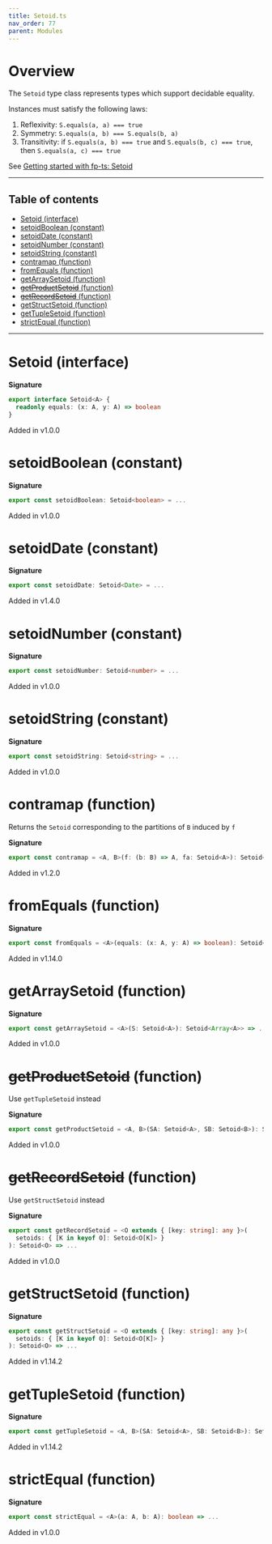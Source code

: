 ```yaml
---
title: Setoid.ts
nav_order: 77
parent: Modules
---
```


# Overview

The `Setoid` type class represents types which support decidable equality.

Instances must satisfy the following laws:

1. Reflexivity: `S.equals(a, a) === true`
2. Symmetry: `S.equals(a, b) === S.equals(b, a)`
3. Transitivity: if `S.equals(a, b) === true` and `S.equals(b, c) === true`, then `S.equals(a, c) === true`

See [Getting started with fp-ts: Setoid](https://dev.to/gcanti/getting-started-with-fp-ts-setoid-39f3)

---

<h2 class="text-delta">Table of contents</h2>

- [Setoid (interface)](#setoid-interface)
- [setoidBoolean (constant)](#setoidboolean-constant)
- [setoidDate (constant)](#setoiddate-constant)
- [setoidNumber (constant)](#setoidnumber-constant)
- [setoidString (constant)](#setoidstring-constant)
- [contramap (function)](#contramap-function)
- [fromEquals (function)](#fromequals-function)
- [getArraySetoid (function)](#getarraysetoid-function)
- [~~getProductSetoid~~ (function)](#getproductsetoid-function)
- [~~getRecordSetoid~~ (function)](#getrecordsetoid-function)
- [getStructSetoid (function)](#getstructsetoid-function)
- [getTupleSetoid (function)](#gettuplesetoid-function)
- [strictEqual (function)](#strictequal-function)

---

# Setoid (interface)

**Signature**

```ts
export interface Setoid<A> {
  readonly equals: (x: A, y: A) => boolean
}
```

Added in v1.0.0

# setoidBoolean (constant)

**Signature**

```ts
export const setoidBoolean: Setoid<boolean> = ...
```

Added in v1.0.0

# setoidDate (constant)

**Signature**

```ts
export const setoidDate: Setoid<Date> = ...
```

Added in v1.4.0

# setoidNumber (constant)

**Signature**

```ts
export const setoidNumber: Setoid<number> = ...
```

Added in v1.0.0

# setoidString (constant)

**Signature**

```ts
export const setoidString: Setoid<string> = ...
```

Added in v1.0.0

# contramap (function)

Returns the `Setoid` corresponding to the partitions of `B` induced by `f`

**Signature**

```ts
export const contramap = <A, B>(f: (b: B) => A, fa: Setoid<A>): Setoid<B> => ...
```

Added in v1.2.0

# fromEquals (function)

**Signature**

```ts
export const fromEquals = <A>(equals: (x: A, y: A) => boolean): Setoid<A> => ...
```

Added in v1.14.0

# getArraySetoid (function)

**Signature**

```ts
export const getArraySetoid = <A>(S: Setoid<A>): Setoid<Array<A>> => ...
```

Added in v1.0.0

# ~~getProductSetoid~~ (function)

Use `getTupleSetoid` instead

**Signature**

```ts
export const getProductSetoid = <A, B>(SA: Setoid<A>, SB: Setoid<B>): Setoid<[A, B]> => ...
```

Added in v1.0.0

# ~~getRecordSetoid~~ (function)

Use `getStructSetoid` instead

**Signature**

```ts
export const getRecordSetoid = <O extends { [key: string]: any }>(
  setoids: { [K in keyof O]: Setoid<O[K]> }
): Setoid<O> => ...
```

Added in v1.0.0

# getStructSetoid (function)

**Signature**

```ts
export const getStructSetoid = <O extends { [key: string]: any }>(
  setoids: { [K in keyof O]: Setoid<O[K]> }
): Setoid<O> => ...
```

Added in v1.14.2

# getTupleSetoid (function)

**Signature**

```ts
export const getTupleSetoid = <A, B>(SA: Setoid<A>, SB: Setoid<B>): Setoid<[A, B]> => ...
```

Added in v1.14.2

# strictEqual (function)

**Signature**

```ts
export const strictEqual = <A>(a: A, b: A): boolean => ...
```

Added in v1.0.0
